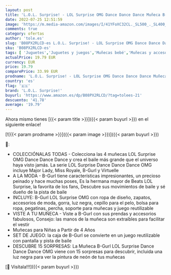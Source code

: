 ```yaml
---
layout: post
title: 'L.O.L. Surprise! - LOL Surprise OMG Dance Dance Dance Muñeca B-Gurl con 15 sorpresas  Luz Negra Mágica  Accesorios de Moda  Zapatos  Soporte para Muñecas y Packaging de TV  Para Niñas a Partir de 4 Años'
date: 2022-07-25 12:51:59
image: 'https://m.media-amazon.com/images/I/41YFoXC32CL._SL500_._SL400_.jpg'
comments: true
category: ofertas
author: 'tole.es'
slug: 'B08PX2RLCD-es L.O.L. Surprise! - LOL Surprise OMG Dance Dance Dance...'
sku: 'B08PX2RLCD-es'
tags: [ 'Juguetes','Juguetes y juegos','Muñecas bebé','Muñecas y accesorios','l.o.l. surprise!','zapatos','🇪🇸', ]
actualPrice: 19.79 EUR
currency: EUR
price: 19.79
comparePrice: 33.99 EUR
prodname: 'L.O.L. Surprise! - LOL Surprise OMG Dance Dance Dance Muñeca B-Gurl con 15 sorpresas  Luz Negra Mágica  Accesorios de Moda  Zapatos  Soporte para Muñecas y Packaging de TV  Para Niñas a Partir de 4 Años'
country: 'es'
flag: '🇪🇸'
brand: 'L.O.L. Surprise!'
buyurl: 'https://www.amazon.es/dp/B08PX2RLCD/?tag=tolees-21'
descuento: '41.78'
average: '19.79'
---
```


Ahora mismo tienes [{{< param title >}}]({{< param buyurl >}}) en el siguiente enlace!

[![{{< param prodname >}}]({{< param image >}})]({{< param buyurl >}})

🔎:

- COLECCIÓNALAS TODAS - Colecciona las 4 muñecas LOL Surprise OMG Dance Dance Dance y crea el baile más grande que el universo haya visto jamás. La serie LOL Surprise Dance Dance Dance OMG incluye Major Lady, Miss Royale, B-Gurl y Virtuelle
- A LA MODA - B-Gurl tiene características impresionantes, un precioso peinado y hace muchas poses, Es la hermana mayor de Beats LOL Surprise, la favorita de los fans, Descubre sus movimientos de baile y sé dueño de la pista de baile
- INCLUYE: B-Gurl LOL Surprise OMG con ropa de diseño, zapatos, accesorios de moda, gorra, luz negra, cepillo para el pelo, bolsa para ropa, pegatinas, percha, soporte para muñecas y juego reutilizable
- VISTE A TU MUÑECA - Viste a B-Gurl con sus prendas y accesorios fabulosos, Consejo: las manos de la muñeca son extraíbles para facilitar el vestir
- Muñecas para Niñas a Partir de 4 Años
- SET DE JUEGO: la caja de B-Gurl se convierte en un juego reutilizable con pantalla y pista de baile
- DESCUBRE 15 SORPRESAS: La Muñeca B-Gurl LOL Surprise Dance Dance Dance OMG viene con 15 sorpresas para descubrir, incluida una luz negra para ver la pintura de neón de tus muñecas

[🛒 Visítala!!!]({{< param buyurl >}})
